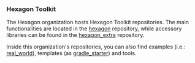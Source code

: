 
### Hexagon Toolkit
The Hexagon organization hosts Hexagon Toolkit repositories. The main functionalities are located in
the [hexagon] repository, while accessory libraries can be found in the [hexagon_extra] repository.

Inside this organization's repositories, you can also find examples (i.e.: [real_world]), templates
(as [gradle_starter]) and tools.

[hexagon]: https://github.com/hexagonkt/hexagon
[hexagon_extra]: https://github.com/hexagonkt/hexagon_extra
[real_world]: https://github.com/hexagonkt/real_world
[gradle_starter]: https://github.com/hexagonkt/gradle_starter
